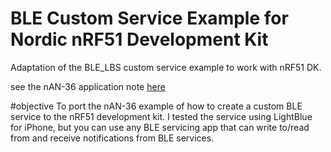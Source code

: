 # BLE Custom Service Example for Nordic nRF51 Development Kit
Adaptation of the BLE_LBS custom service example to work with nRF51 DK.

see the nAN-36 application note [here](https://www.nordicsemi.com/eng/nordic/Products/nRF51822/nAN-36/24020)


#objective
To port the nAN-36 example of how to create a custom BLE service to the nRF51 development kit. I tested the service using LightBlue for iPhone, but you can use any BLE servicing app that can write to/read from and receive notifications from BLE services.
